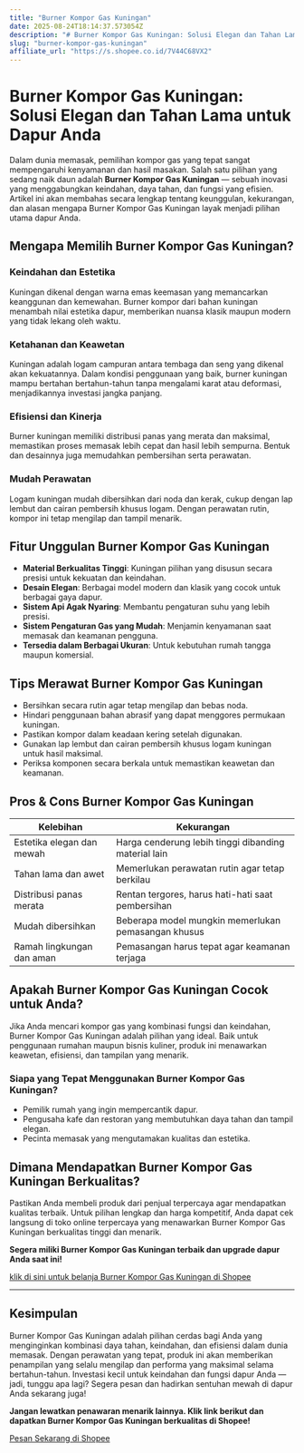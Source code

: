```yaml
---
title: "Burner Kompor Gas Kuningan"
date: 2025-08-24T18:14:37.573054Z
description: "# Burner Kompor Gas Kuningan: Solusi Elegan dan Tahan Lama untuk Dapur Anda..."
slug: "burner-kompor-gas-kuningan"
affiliate_url: "https://s.shopee.co.id/7V44C68VX2"
---
```

# Burner Kompor Gas Kuningan: Solusi Elegan dan Tahan Lama untuk Dapur Anda

Dalam dunia memasak, pemilihan kompor gas yang tepat sangat mempengaruhi kenyamanan dan hasil masakan. Salah satu pilihan yang sedang naik daun adalah **Burner Kompor Gas Kuningan** — sebuah inovasi yang menggabungkan keindahan, daya tahan, dan fungsi yang efisien. Artikel ini akan membahas secara lengkap tentang keunggulan, kekurangan, dan alasan mengapa Burner Kompor Gas Kuningan layak menjadi pilihan utama dapur Anda.

## Mengapa Memilih Burner Kompor Gas Kuningan?

### Keindahan dan Estetika
Kuningan dikenal dengan warna emas keemasan yang memancarkan keanggunan dan kemewahan. Burner kompor dari bahan kuningan menambah nilai estetika dapur, memberikan nuansa klasik maupun modern yang tidak lekang oleh waktu.

### Ketahanan dan Keawetan
Kuningan adalah logam campuran antara tembaga dan seng yang dikenal akan kekuatannya. Dalam kondisi penggunaan yang baik, burner kuningan mampu bertahan bertahun-tahun tanpa mengalami karat atau deformasi, menjadikannya investasi jangka panjang.

### Efisiensi dan Kinerja
Burner kuningan memiliki distribusi panas yang merata dan maksimal, memastikan proses memasak lebih cepat dan hasil lebih sempurna. Bentuk dan desainnya juga memudahkan pembersihan serta perawatan.

### Mudah Perawatan
Logam kuningan mudah dibersihkan dari noda dan kerak, cukup dengan lap lembut dan cairan pembersih khusus logam. Dengan perawatan rutin, kompor ini tetap mengilap dan tampil menarik.

## Fitur Unggulan Burner Kompor Gas Kuningan

- **Material Berkualitas Tinggi**: Kuningan pilihan yang disusun secara presisi untuk kekuatan dan keindahan.
- **Desain Elegan**: Berbagai model modern dan klasik yang cocok untuk berbagai gaya dapur.
- **Sistem Api Agak Nyaring**: Membantu pengaturan suhu yang lebih presisi.
- **Sistem Pengaturan Gas yang Mudah**: Menjamin kenyamanan saat memasak dan keamanan pengguna.
- **Tersedia dalam Berbagai Ukuran**: Untuk kebutuhan rumah tangga maupun komersial.

## Tips Merawat Burner Kompor Gas Kuningan

- Bersihkan secara rutin agar tetap mengilap dan bebas noda.
- Hindari penggunaan bahan abrasif yang dapat menggores permukaan kuningan.
- Pastikan kompor dalam keadaan kering setelah digunakan.
- Gunakan lap lembut dan cairan pembersih khusus logam kuningan untuk hasil maksimal.
- Periksa komponen secara berkala untuk memastikan keawetan dan keamanan.

## Pros & Cons Burner Kompor Gas Kuningan

| Kelebihan                      | Kekurangan                                              |
|--------------------------------|---------------------------------------------------------|
| Estetika elegan dan mewah    | Harga cenderung lebih tinggi dibanding material lain  |
| Tahan lama dan awet           | Memerlukan perawatan rutin agar tetap berkilau      |
| Distribusi panas merata       | Rentan tergores, harus hati-hati saat pembersihan   |
| Mudah dibersihkan             | Beberapa model mungkin memerlukan pemasangan khusus|
| Ramah lingkungan dan aman    | Pemasangan harus tepat agar keamanan terjaga        |

## Apakah Burner Kompor Gas Kuningan Cocok untuk Anda?

Jika Anda mencari kompor gas yang kombinasi fungsi dan keindahan, Burner Kompor Gas Kuningan adalah pilihan yang ideal. Baik untuk penggunaan rumahan maupun bisnis kuliner, produk ini menawarkan keawetan, efisiensi, dan tampilan yang menarik.

### Siapa yang Tepat Menggunakan Burner Kompor Gas Kuningan?
- Pemilik rumah yang ingin mempercantik dapur.
- Pengusaha kafe dan restoran yang membutuhkan daya tahan dan tampil elegan.
- Pecinta memasak yang mengutamakan kualitas dan estetika.

## Dimana Mendapatkan Burner Kompor Gas Kuningan Berkualitas?

Pastikan Anda membeli produk dari penjual terpercaya agar mendapatkan kualitas terbaik. Untuk pilihan lengkap dan harga kompetitif, Anda dapat cek langsung di toko online terpercaya yang menawarkan Burner Kompor Gas Kuningan berkualitas tinggi dan menarik.

**Segera miliki Burner Kompor Gas Kuningan terbaik dan upgrade dapur Anda saat ini!**

[ klik di sini untuk belanja Burner Kompor Gas Kuningan di Shopee ](https://s.shopee.co.id/7V44C68VX2)

---

## Kesimpulan

Burner Kompor Gas Kuningan adalah pilihan cerdas bagi Anda yang menginginkan kombinasi daya tahan, keindahan, dan efisiensi dalam dunia memasak. Dengan perawatan yang tepat, produk ini akan memberikan penampilan yang selalu mengilap dan performa yang maksimal selama bertahun-tahun. Investasi kecil untuk keindahan dan fungsi dapur Anda — jadi, tunggu apa lagi? Segera pesan dan hadirkan sentuhan mewah di dapur Anda sekarang juga!

**Jangan lewatkan penawaran menarik lainnya. Klik link berikut dan dapatkan Burner Kompor Gas Kuningan berkualitas di Shopee!**

[Pesan Sekarang di Shopee](https://s.shopee.co.id/7V44C68VX2)